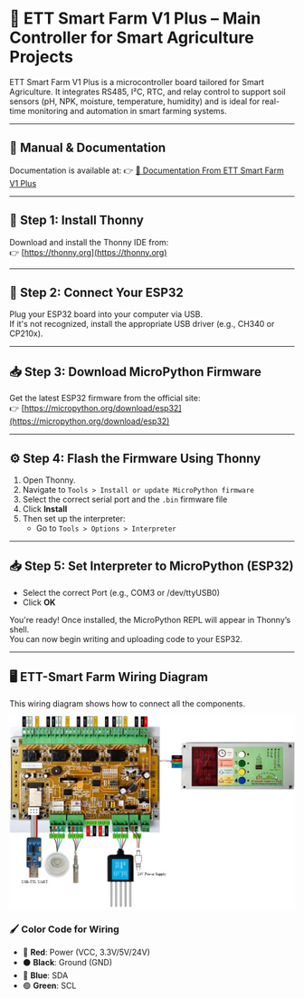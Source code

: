 # 🌾 ETT Smart Farm V1 Plus – Main Controller for Smart Agriculture Projects

ETT Smart Farm V1 Plus is a microcontroller board tailored for Smart Agriculture. It integrates RS485, I²C, RTC, and relay control to support soil sensors (pH, NPK, moisture, temperature, humidity) and is ideal for real-time monitoring and automation in smart farming systems.

---

## 📘 Manual & Documentation

Documentation is available at:
👉 [🔗 Documentation From ETT Smart Farm V1 Plus](https://www.etteam.com/productI2C_RS485/ET-SMART-FARM-V1P/index.html)

---

## 🧩 Step 1: Install Thonny

Download and install the Thonny IDE from:  
👉 [https://thonny.org](https://thonny.org)

---

## 🔌 Step 2: Connect Your ESP32

Plug your ESP32 board into your computer via USB.  
If it's not recognized, install the appropriate USB driver (e.g., CH340 or CP210x).

---

## 📥 Step 3: Download MicroPython Firmware

Get the latest ESP32 firmware from the official site:  
👉 [https://micropython.org/download/esp32](https://micropython.org/download/esp32)

---

## ⚙️ Step 4: Flash the Firmware Using Thonny

1. Open Thonny.
2. Navigate to `Tools > Install or update MicroPython firmware`
3. Select the correct serial port and the `.bin` firmware file
4. Click **Install**
5. Then set up the interpreter:
   - Go to `Tools > Options > Interpreter`

---

## 📥 Step 5: Set Interpreter to MicroPython (ESP32)

- Select the correct Port (e.g., COM3 or /dev/ttyUSB0)
- Click **OK**

You're ready! Once installed, the MicroPython REPL will appear in Thonny’s shell.  
You can now begin writing and uploading code to your ESP32.

---

## 🖥️ ETT-Smart Farm Wiring Diagram

This wiring diagram shows how to connect all the components.

![Wiring Diagram](images/wiring_diagram.jpg)

### 🖌 Color Code for Wiring

- 🔴 **Red**: Power (VCC, 3.3V/5V/24V)
- ⚫ **Black**: Ground (GND)
- 🔵 **Blue**: SDA
- 🟢 **Green**: SCL

